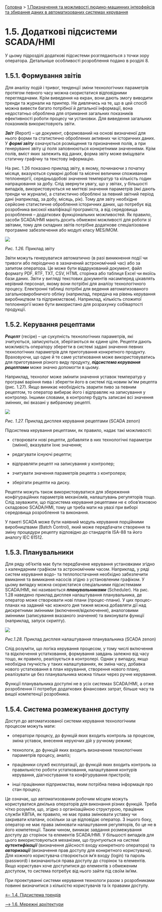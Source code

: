[Головна](README.md) > [1.Призначення та можливості людино-машинних інтерфейсів та збирання даних в автоматизованих системах керування](1.md)

# 1.5. Додаткові підсистеми SCADA/HMI

У цьому підрозділі додаткові підсистеми розглядаються з точки зору оператора. Детальніше особливості розроблення подано в розділі 8.

## 1.5.1. Формування звітів

Для аналізу подій і тривог, тенденції зміни технологічних параметрів протягом певного часу можна скористатися відповідними переглядачами. Крім виведення на екран, вони дають змогу виводити тренди та журнали на принтер. Не дивлячись на те, що в цей спосіб можна вивести багато потрібної й детальної інформації, вона недостатньо оброблена для отримання загальних показників ефективності роботи процесу чи установки. Для виведення загальних показників використовують звіти. 

***Звіт*** (Report) – це документ, сформований на основі визначеної для нього форми та статистично оброблених активних чи історичних даних. У ***формі звіту*** означується розміщення та призначення полів, а при генеруванні звіту ці поля заповнюються конкретними значеннями. Крім полів, вміст яких залежить від даних, форма звіту може вміщувати статичну графічну та текстову інформацію. 

На рис. 1.26 показано приклад звіту, в якому, починаючи з початку місяця, вказуються сумарні добові та місячні величини споживання теплоенергії, середньодобові значення температур та кількість годин напрацювання за добу. Слід звернути увагу, що у звітах, у більшості випадків, використовуються не миттєві значення параметрів (які дають тренди чи журнали), а статистично оброблені за певний звітний період дані (наприклад, за добу, місяць, рік). Тому для звіту необхідне серйозне статистичне оброблення історичних даних, що потребує від розробника високої кваліфікації програміста, а від середовища розроблення – додаткових функціональних можливостей. Як правило, засоби SCADA/HMI мають досить обмежені можливості для роботи зі звітами, тому для складних звітів потрібне додаткове спеціалізоване програмне забезпечення або модулі класу MES/MOM. 

![](media1/1_26.png)                               

*Рис. 1.26.* Приклад звіту

Звіти можуть генеруватися автоматично (в разі виникнення події чи тривоги або періодично в зазначений астрономічний час) або за запитом оператора. Це може бути віддрукований документ, файл формату PDF, RTF, TXT, CSV, HTML сторінка або таблиця Excel чи якоїсь бази даних. Звіти у вигляді текстових документів насамперед цікавлять керівний персонал, якому вони потрібні для аналізу технологічного процесу. Електронні таблиці потрібні для ведення автоматизованого загальновиробничого обліку (наприклад, передача на рівень керування виробництвом та підприємством). Наприклад, кількість спожитої теплоенергії може бути використано для розрахунку собівартості продукції. 

## 1.5.2. Керування рецептами

***Рецепт*** (recipe) – це сукупність технологічних параметрів, які зчитуються, записуються, зберігаються як єдине ціле. Рецепти дають можливість оператору зберегти в системі задані значення певних технологічних параметрів для приготування конкретного продукту. Враховуючи, що одне й те саме устатковання може використовуватись для приготування різного виду продукту, ***підсистема керування рецептами*** може значно допомогти в цьому.

Наприклад, технолог може змінити значення уставок температур у програмі варіння пива і зберегти його в системі під новим ім'ям рецепта (рис. 1.27). Якщо виникає необхідність зварити пиво за певним рецептом, то оператор вибирає його і відправляє на записування у контролер. Іншими словами, в контролер будуть записані всі значення змінних, які вказані у вибраному рецепті. 

![](media1/1_27.png) 

*Рис. 1.27.* Приклад дисплея керування рецептами (SCADA zenon)

Підсистема керування рецептами, як правило, надає такі можливості:

- створювати нові рецепти, добавляти в них технологічні параметри (змінні), вказувати їхнє значення;

- редагувати існуючі рецепти;

- відправляти рецепт на записування у контролер;

- зчитувати значення параметрів рецепта з контролера;

- зберігати рецепти на диску.

Рецепти можуть також використовуватися для збереження конфігураційних параметрів механізмів, налаштувань регуляторів тощо. Слід зауважити, що підсистема керування рецептами не є обов’язковою складовою SCADA/HMI, тому це треба мати на увазі при виборі середовища розроблення та виконання. 

У пакеті SCADA може бути наявний модуль керування порційними виробництвами (Batch Control), який може передбачати створення та зміну процедури рецепту відповідно до стандартів ISA-88 та його аналогу IEC 61512. 

## 1.5.3. Планувальники

Для ряду об’єктів має бути передбачене керування установками згідно з календарним графіком та астрономічним часом. Наприклад, у ряді систем керування водо- та теплопостачання необхідно забезпечити вмикання та вимикання насосів згідно з установленим графіком. У цьому випадку можна скористатися спеціальними підсистемами SCADA/HMI, які називаються ***планувальниками*** (Scheduler). На рис. 1.28 наведено приклад дисплея налаштування планувальника, де оператор може створювати нові плани (процес-плани). У цих процес-планах на заданий час кожного дня тижня можна добавляти дії над дискретними змінними (включення/відключення), аналоговими змінними (записування вказаного значення) та виконувати функції (наприклад, запуск скрипту). 

![](media1/1_28.png) 

*Рис.1.28.* Приклад дисплея налаштування планувальника (SCADA zenon)

Слід розуміти, що логіка керування процесом, у тому числі включення та відключення устатковання, формування завдань залежно від часу тощо, як правило, реалізується в контролері. Однак у випадку, якщо необхідна гнучкість у таких налаш­туваннях, як зміна часу, добавка нового устатковання в план керування, створення нового плану, реалізувати це без планувальника можна тільки через ручне керування. 

Функції планувальника доступні не в усіх системах SCADA/HMI, а отже розроблення її потребує додаткових фінансових затрат, більше часу та вищої компетенції розробника. 

## 1.5.4. Система розмежування доступу

Доступ до автоматизованої системи керування технологічним процесом можуть мати:

- оператори процесу, до функцій яких входить контроль за процесом, зміна уставок, внесення керуючих дій у ручному режимі;

- технологи, до функцій яких входить визначення технологічних параметрів процесу, аналіз; 

- працівники служб експлуатації, до функцій яких входить контроль за правильністю роботи устатковання, налаштування контурів керування, діагностування та конфігурування пристроїв;

- інші працівники підприємства, яким потрібна певна інформація про стан процесу.

Це означає, що автоматизованим робочим місцем можуть користуватися декілька операторів для виконання різних функцій. Треба чітко розуміти, що, згідно з організаційною структурою, працівник служби КВПіА, як правило, не має права змінювати уставку чи закривати клапани, оскільки за це відповідає оператор. З іншого боку, оператор не має права змінювати налаштування регуляторів, бо це не в його компетенції. Таким чином, виникає завдання розмежування доступу до сторінок та елементів SCADA/HMI. У більшості випадків для цього використовуються механізми, що ґрунтуються на системі ***аутентифікації*** (визначення дійсності входу конкретного оператора) та ***авторизації*** (визначення прав доступу для конкретного користувача). Для кожного користувача створюється ім’я входу (login) та пароль (password) і визначаються права доступу до сторінок та елементів. Якщо користувач хоче доступитися до елементів з обмеженим доступом, то система потребує від нього зайти під своїм ім’ям. 

При проектуванні системи керування технологи разом з розробниками повинні визначитися з кількістю користувачів та їх правами доступу.

[<-- 1.4. Підсистема трендів](1_4.md)

[--> 1.6. Мережні архітектури](1_6.md)